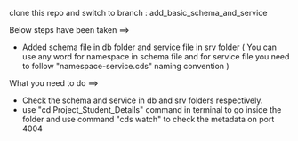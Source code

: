 clone this repo and switch to branch : add_basic_schema_and_service

Below steps have been taken ==>
* Added schema file in db folder and service file in srv folder
( You can use any word for namespace in schema file and for service file you need to follow "namespace-service.cds" naming convention )

What you need to do ==>
* Check the schema and service in db and srv folders respectively.
* use "cd Project_Student_Details" command in terminal to go inside the folder and use command "cds watch" to check the metadata on port 4004 
